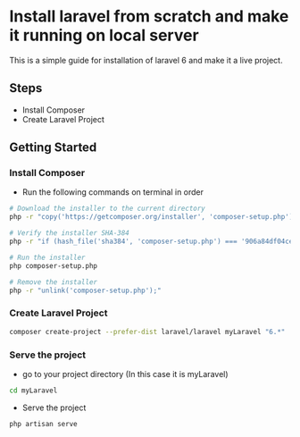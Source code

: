 # Install laravel from scratch and make it running on local server

This is a simple guide for installation of laravel 6 and make it a live project.

## Steps 

* Install Composer
* Create Laravel Project

## Getting Started

### Install Composer

* Run the following commands on terminal in order
```bash
# Download the installer to the current directory
php -r "copy('https://getcomposer.org/installer', 'composer-setup.php');"

# Verify the installer SHA-384
php -r "if (hash_file('sha384', 'composer-setup.php') === '906a84df04cea2aa72f40b5f787e49f22d4c2f19492ac310e8cba5b96ac8b64115ac402c8cd292b8a03482574915d1a8') { echo 'Installer verified'; } else { echo 'Installer corrupt'; unlink('composer-setup.php'); } echo PHP_EOL;"

# Run the installer
php composer-setup.php

# Remove the installer
php -r "unlink('composer-setup.php');"
```

### Create Laravel Project

```bash
composer create-project --prefer-dist laravel/laravel myLaravel "6.*"
```

### Serve the project

* go to your project directory (In this case it is myLaravel)
```bash
cd myLaravel
```
* Serve the project
```php
php artisan serve
```
